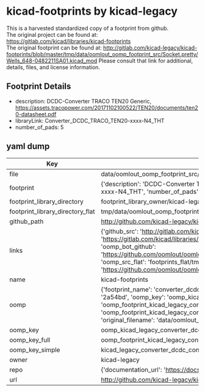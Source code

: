# kicad-footprints by kicad-legacy  
This is a harvested standardized copy of a footprint from github.  
The original project can be found at:  
https://gitlab.com/kicad/libraries/kicad-footprints  
The original footprint can be found at:
http://gitlab.com/kicad-legacy/kicad-footprints/blob/master/tmp/data/oomlout_oomp_footprint_src/Socket.pretty/Wells_648-0482211SA01.kicad_mod
Please consult that link for additional, details, files, and license information.  
## Footprint Details
* description: DCDC-Converter TRACO TEN20 Generic, https://assets.tracopower.com/20171102100522/TEN20/documents/ten20-datasheet.pdf  
* libraryLink: Converter_DCDC_TRACO_TEN20-xxxx-N4_THT  
* number_of_pads: 5  
## yaml dump  
| Key | Value |  
| --- | --- |  
| file | data/oomlout_oomp_footprint_src/kicad-footprints/Converter_DCDC.pretty/Converter_DCDC_TRACO_TEN20-xxxx-N4_THT.kicad_mod |  
| footprint | {'description': 'DCDC-Converter TRACO TEN20 Generic, https://assets.tracopower.com/20171102100522/TEN20/documents/ten20-datasheet.pdf', 'libraryLink': 'Converter_DCDC_TRACO_TEN20-xxxx-N4_THT', 'number_of_pads': 5} |  
| footprint_library_directory | footprint_library_owner/kicad-legacy_kicad-footprints |  
| footprint_library_directory_flat | tmp/data/oomlout_oomp_footprint_src/footprints_flat/kicad_legacy_converter_dcdc_converter_dcdc_traco_ten20_xxxx_n4_tht/working |  
| github_path | http://github.com/kicad-legacy/kicad-footprints/blob/master/tmp/data/oomlout_oomp_footprint_src/Converter_DCDC.pretty/Converter_DCDC_TRACO_TEN20-xxxx-N4_THT.kicad_mod |  
| links | {'github_src': 'http://gitlab.com/kicad-legacy/kicad-footprints/blob/master/tmp/data/oomlout_oomp_footprint_src/Socket.pretty/Wells_648-0482211SA01.kicad_mod', 'github_src_repo': 'https://gitlab.com/kicad/libraries/kicad-footprints', 'oomp_bot': 'tmp/data/oomlout_oomp_footprint_src/footprints/kicad_legacy_converter_dcdc_converter_dcdc_traco_ten20_xxxx_n4_tht/working', 'oomp_bot_github': 'https://github.com/oomlout/oomlout_oomp_footprint_bot/tree/main/tmp/data/oomlout_oomp_footprint_src/footprints/kicad_legacy_converter_dcdc_converter_dcdc_traco_ten20_xxxx_n4_tht/working', 'oomp_src_flat': 'footprints_flat/tmp/data/oomlout_oomp_footprint_src/footprints_flat/kicad_legacy_converter_dcdc_converter_dcdc_traco_ten20_xxxx_n4_tht/working', 'oomp_src_flat_github': 'https://github.com/oomlout/oomlout_oomp_footprint_src/tree/main/tmp/data/oomlout_oomp_footprint_src/footprints_flat/kicad_legacy_converter_dcdc_converter_dcdc_traco_ten20_xxxx_n4_tht/working'} |  
| name | kicad-footprints |  
| oomp | {'footprint_name': 'converter_dcdc_traco_ten20_xxxx_n4_tht', 'library_name': 'converter_dcdc', 'md5': '2a54bd8c72ea3b39a0be11a17a68782e', 'md5_10': '2a54bd8c72', 'md5_5': '2a54b', 'md5_6': '2a54bd', 'oomp_key': 'oomp_kicad_legacy_converter_dcdc_converter_dcdc_traco_ten20_xxxx_n4_tht', 'oomp_key_extra': 'oomp_footprint_kicad_legacy_converter_dcdc_converter_dcdc_traco_ten20_xxxx_n4_tht', 'oomp_key_full': 'oomp_footprint_kicad_legacy_converter_dcdc_converter_dcdc_traco_ten20_xxxx_n4_tht_2a54bd', 'oomp_key_simple': 'kicad_legacy_converter_dcdc_converter_dcdc_traco_ten20_xxxx_n4_tht', 'original_filename': 'data/oomlout_oomp_footprint_src/kicad-footprints/Converter_DCDC.pretty/Converter_DCDC_TRACO_TEN20-xxxx-N4_THT.kicad_mod', 'owner_name': 'kicad_legacy'} |  
| oomp_key | oomp_kicad_legacy_converter_dcdc_converter_dcdc_traco_ten20_xxxx_n4_tht |  
| oomp_key_full | oomp_footprint_kicad_legacy_converter_dcdc_converter_dcdc_traco_ten20_xxxx_n4_tht |  
| oomp_key_simple | kicad_legacy_converter_dcdc_converter_dcdc_traco_ten20_xxxx_n4_tht |  
| owner | kicad-legacy |  
| repo | {'documentation_url': 'https://docs.github.com/rest/repos/repos#get-a-repository', 'message': 'Not Found'} |  
| url | http://github.com/kicad-legacy/kicad-footprints |  

